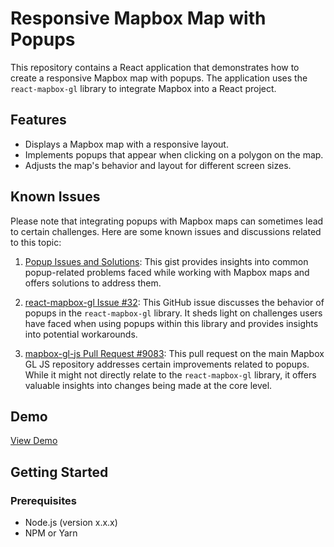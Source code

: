 # Responsive Mapbox Map with Popups

This repository contains a React application that demonstrates how to create a responsive Mapbox map with popups. The application uses the `react-mapbox-gl` library to integrate Mapbox into a React project.

## Features

- Displays a Mapbox map with a responsive layout.
- Implements popups that appear when clicking on a polygon on the map.
- Adjusts the map's behavior and layout for different screen sizes.

## Known Issues

Please note that integrating popups with Mapbox maps can sometimes lead to certain challenges. Here are some known issues and discussions related to this topic:

1. [Popup Issues and Solutions](https://gist.github.com/danswick/fc56f37c10d40be62e4feac5984250d2): This gist provides insights into common popup-related problems faced while working with Mapbox maps and offers solutions to address them.

2. [react-mapbox-gl Issue #32](https://github.com/alex3165/react-mapbox-gl/issues/32): This GitHub issue discusses the behavior of popups in the `react-mapbox-gl` library. It sheds light on challenges users have faced when using popups within this library and provides insights into potential workarounds.

3. [mapbox-gl-js Pull Request #9083](https://github.com/mapbox/mapbox-gl-js/pull/9083): This pull request on the main Mapbox GL JS repository addresses certain improvements related to popups. While it might not directly relate to the `react-mapbox-gl` library, it offers valuable insights into changes being made at the core level.

## Demo

[View Demo](https://mapbox-map-advanced-boilerplate.vercel.app/)

## Getting Started

### Prerequisites

- Node.js (version x.x.x)
- NPM or Yarn
